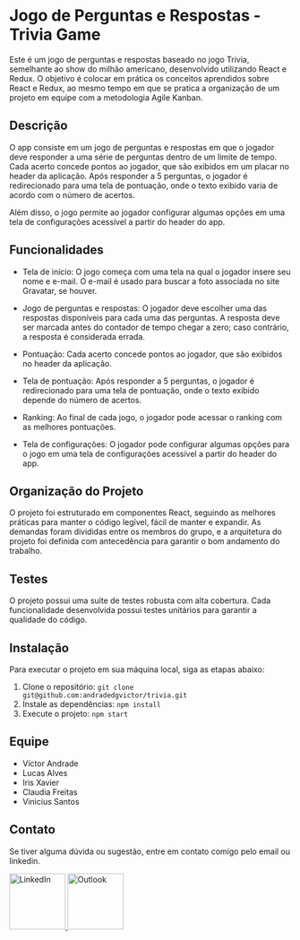 # Jogo de Perguntas e Respostas - Trivia Game

Este é um jogo de perguntas e respostas baseado no jogo Trivia, semelhante ao show do milhão americano, desenvolvido utilizando React e Redux. O objetivo é colocar em prática os conceitos aprendidos sobre React e Redux, ao mesmo tempo em que se pratica a organização de um projeto em equipe com a metodologia Agile Kanban.

## Descrição

O app consiste em um jogo de perguntas e respostas em que o jogador deve responder a uma série de perguntas dentro de um limite de tempo. Cada acerto concede pontos ao jogador, que são exibidos em um placar no header da aplicação. Após responder a 5 perguntas, o jogador é redirecionado para uma tela de pontuação, onde o texto exibido varia de acordo com o número de acertos.

Além disso, o jogo permite ao jogador configurar algumas opções em uma tela de configurações acessível a partir do header do app.

## Funcionalidades

- Tela de início: O jogo começa com uma tela na qual o jogador insere seu nome e e-mail. O e-mail é usado para buscar a foto associada no site Gravatar, se houver.

- Jogo de perguntas e respostas: O jogador deve escolher uma das respostas disponíveis para cada uma das perguntas. A resposta deve ser marcada antes do contador de tempo chegar a zero; caso contrário, a resposta é considerada errada.

- Pontuação: Cada acerto concede pontos ao jogador, que são exibidos no header da aplicação.

- Tela de pontuação: Após responder a 5 perguntas, o jogador é redirecionado para uma tela de pontuação, onde o texto exibido depende do número de acertos.

- Ranking: Ao final de cada jogo, o jogador pode acessar o ranking com as melhores pontuações.

- Tela de configurações: O jogador pode configurar algumas opções para o jogo em uma tela de configurações acessível a partir do header do app.

## Organização do Projeto

O projeto foi estruturado em componentes React, seguindo as melhores práticas para manter o código legível, fácil de manter e expandir. As demandas foram divididas entre os membros do grupo, e a arquitetura do projeto foi definida com antecedência para garantir o bom andamento do trabalho.

## Testes

O projeto possui uma suíte de testes robusta com alta cobertura. Cada funcionalidade desenvolvida possui testes unitários para garantir a qualidade do código.

## Instalação

Para executar o projeto em sua máquina local, siga as etapas abaixo:

1. Clone o repositório: `git clone git@github.com:andradedgvictor/trivia.git`
2. Instale as dependências: `npm install`
3. Execute o projeto: `npm start`

## Equipe

- Víctor Andrade
- Lucas Alves
- Iris Xavier
- Claudia Freitas
- Vinicius Santos

## Contato

Se tiver alguma dúvida ou sugestão, entre em contato comigo pelo email ou linkedin.

<div>
  <a href="https://www.linkedin.com/in/andradedgvictor" target="_blank">
    <img src="linkedin.jpg" alt="LinkedIn" width="100" height="100">
  </a>
  <a href="mailto:victorandrademg@outlook.com">
    <img src="outlook.png" alt="Outlook" width="100" height="100">
  </a>
</div>